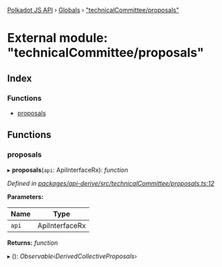 [Polkadot JS API](../README.md) › [Globals](../globals.md) › ["technicalCommittee/proposals"](_technicalcommittee_proposals_.md)

# External module: "technicalCommittee/proposals"

## Index

### Functions

* [proposals](_technicalcommittee_proposals_.md#proposals)

## Functions

###  proposals

▸ **proposals**(`api`: ApiInterfaceRx): *function*

*Defined in [packages/api-derive/src/technicalCommittee/proposals.ts:12](https://github.com/polkadot-js/api/blob/7fe68857a0/packages/api-derive/src/technicalCommittee/proposals.ts#L12)*

**Parameters:**

Name | Type |
------ | ------ |
`api` | ApiInterfaceRx |

**Returns:** *function*

▸ (): *Observable‹DerivedCollectiveProposals›*
